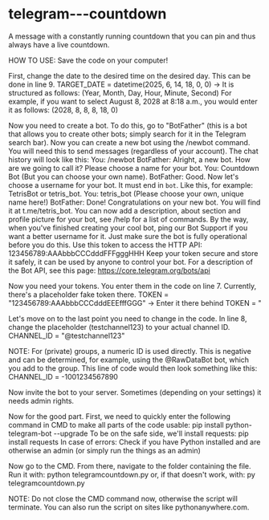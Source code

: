 # telegram---countdown
A message with a constantly running countdown that you can pin and thus always have a live countdown.

HOW TO USE:
Save the code on your computer!

First, change the date to the desired time on the desired day. This can be done in line 9.
TARGET_DATE = datetime(2025, 6, 14, 18, 0, 0)
-> It is structured as follows: (Year, Month, Day, Hour, Minute, Second)
For example, if you want to select August 8, 2028 at 8:18 a.m., you would enter it as follows: (2028, 8, 8, 8, 18, 0)

Now you need to create a bot.
To do this, go to "BotFather" (this is a bot that allows you to create other bots; simply search for it in the Telegram search bar). Now you can create a new bot using the /newbot command. You will need this to send messages (regardless of your account).
The chat history will look like this:
You: /newbot
BotFather: Alright, a new bot. How are we going to call it? Please choose a name for your bot.
You: Countdown Bot (But you can choose your own name).
BotFather: Good. Now let's choose a username for your bot. It must end in `bot`. Like this, for example: TetrisBot or tetris_bot.
You: tetris_bot (Please choose your own, unique name here!)
BotFather: Done! Congratulations on your new bot. You will find it at t.me/tetris_bot. You can now add a description, about section and profile picture for your bot, see /help for a list of commands. By the way, when you've finished creating your cool bot, ping our Bot Support if you want a better username for it. Just make sure the bot is fully operational before you do this.
Use this token to access the HTTP API:
123456789:AAAbbbCCCdddFFFgggHHH
Keep your token secure and store it safely, it can be used by anyone to control your bot.
For a description of the Bot API, see this page: https://core.telegram.org/bots/api

Now you need your tokens.
You enter them in the code on line 7. Currently, there's a placeholder fake token there.
TOKEN = "123456789:AAAbbbCCCdddEEEfffGGG"
-> Enter it there behind TOKEN = "

Let's move on to the last point you need to change in the code.
In line 8, change the placeholder (testchannel123) to your actual channel ID.
CHANNEL_ID = "@testchannel123"

NOTE: For (private) groups, a numeric ID is used directly. This is negative and can be determined, for example, using the @RawDataBot bot, which you add to the group.
This line of code would then look something like this:
CHANNEL_ID = -1001234567890

Now invite the bot to your server. Sometimes (depending on your settings) it needs admin rights.


Now for the good part. 
First, we need to quickly enter the following command in CMD to make all parts of the code usable:
pip install python-telegram-bot --upgrade
To be on the safe side, we'll install requests:
pip install requests
In case of errors: Check if you have Python installed and are otherwise an admin (or simply run the things as an admin)

Now go to the CMD. From there, navigate to the folder containing the file. Run it with:
python telegramcountdown.py
or, if that doesn't work, with: py telegramcountdown.py

NOTE: Do not close the CMD command now, otherwise the script will terminate.
You can also run the script on sites like pythonanywhere.com.
